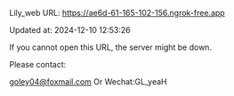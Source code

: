 Lily_web URL: https://ae6d-61-165-102-156.ngrok-free.app

Updated at: 2024-12-10 12:53:26

If you cannot open this URL, the server might be down.

Please contact: 

goley04@foxmail.com Or Wechat:GL_yeaH